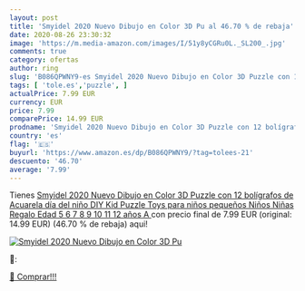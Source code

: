 ```yaml
---
layout: post
title: 'Smyidel 2020 Nuevo Dibujo en Color 3D Pu al 46.70 % de rebaja'
date: 2020-08-26 23:30:32
image: 'https://m.media-amazon.com/images/I/51y8yCGRu0L._SL200_.jpg'
comments: true
category: ofertas
author: ring
slug: 'B086QPWNY9-es Smyidel 2020 Nuevo Dibujo en Color 3D Puzzle con 12...'
tags: [ 'tole.es','puzzle', ]
actualPrice: 7.99 EUR
currency: EUR
price: 7.99
comparePrice: 14.99 EUR
prodname: 'Smyidel 2020 Nuevo Dibujo en Color 3D Puzzle con 12 bolígrafos de Acuarela  día del niño  DIY Kid Puzzle Toys para niños pequeños Niños Niñas Regalo Edad 5 6 7 8 9 10 11 12 años  A '
country: 'es'
flag: '🇪🇸'
buyurl: 'https://www.amazon.es/dp/B086QPWNY9/?tag=tolees-21'
descuento: '46.70'
average: '7.99'
---
```


Tienes [Smyidel 2020 Nuevo Dibujo en Color 3D Puzzle con 12 bolígrafos de Acuarela  día del niño  DIY Kid Puzzle Toys para niños pequeños Niños Niñas Regalo Edad 5 6 7 8 9 10 11 12 años  A ](https://www.amazon.es/dp/B086QPWNY9/?tag=tolees-21) con precio final de  7.99 EUR (original: 14.99 EUR) (46.70 %  de rebaja) aqui!

[![Smyidel 2020 Nuevo Dibujo en Color 3D Pu](https://m.media-amazon.com/images/I/51y8yCGRu0L._SL200_.jpg)](https://www.amazon.es/dp/B086QPWNY9/?tag=tolees-21)

🔎:


[🛒 Comprar!!!](https://www.amazon.es/dp/B086QPWNY9/?tag=tolees-21)
